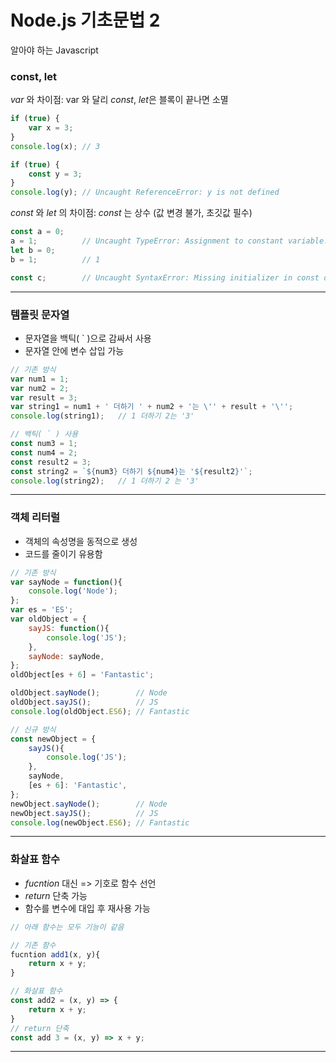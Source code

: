 # Node.js 기초문법 2
알아야 하는 Javascript
### const, let
*var* 와 차이점: var 와 달리 *const*, *let*은 블록이 끝나면 소멸
```js
if (true) {
    var x = 3;
}
console.log(x); // 3

if (true) {
    const y = 3;
}
console.log(y); // Uncaught ReferenceError: y is not defined
```
*const* 와 *let* 의 차이점: *const* 는 상수 (값 변경 불가, 초깃값 필수)
```js
const a = 0;
a = 1;          // Uncaught TypeError: Assignment to constant variable.
let b = 0;
b = 1;          // 1

const c;        // Uncaught SyntaxError: Missing initializer in const declaration
```
___
### 템플릿 문자열
- 문자열을 백틱( ` )으로 감싸서 사용
- 문자열 안에 변수 삽입 가능
```js
// 기존 방식
var num1 = 1;
var num2 = 2;
var result = 3;
var string1 = num1 + ' 더하기 ' + num2 + '는 \'' + result + '\'';
console.log(string1);   // 1 더하기 2는 '3'
```
```js
// 백틱( ` ) 사용
const num3 = 1;
const num4 = 2;
const result2 = 3;
const string2 = `${num3} 더하기 ${num4}는 '${result2}'`;
console.log(string2);   // 1 더하기 2 는 '3'
```
___
### 객체 리터럴
- 객체의 속성명을 동적으로 생성
- 코드를 줄이기 유용함
```js
// 기존 방식
var sayNode = function(){
    console.log('Node');
};
var es = 'ES';
var oldObject = {
    sayJS: function(){
        console.log('JS');
    },
    sayNode: sayNode,
};
oldObject[es + 6] = 'Fantastic';

oldObject.sayNode();        // Node
oldObject.sayJS();          // JS
console.log(oldObject.ES6); // Fantastic
```
```js
// 신규 방식
const newObject = {
    sayJS(){
        console.log('JS');
    },
    sayNode,
    [es + 6]: 'Fantastic',
};
newObject.sayNode();        // Node
newObject.sayJS();          // JS
console.log(newObject.ES6); // Fantastic
```
___
### 화살표 함수
- *fucntion* 대신 => 기호로 함수 선언
- *return* 단축 가능
- 함수를 변수에 대입 후 재사용 가능
```js
// 아래 함수는 모두 기능이 같음

// 기존 함수
fucntion add1(x, y){
    return x + y;
}

// 화살표 함수
const add2 = (x, y) => {
    return x + y;
}
// return 단축
const add 3 = (x, y) => x + y;
```
___